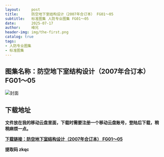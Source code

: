 ```yaml
---
layout:     post
title:      防空地下室结构设计（2007年合订本） FG01～05
subtitle:   标准图集 人防专业图集 FG01～05
date:       2025-07-17
author:     峰兄
header-img: img/the-first.png
catalog: true
tags:
- 人防专业图集
- 标准图集
---
```

## 图集名称：防空地下室结构设计（2007年合订本） FG01～05
![封面](https://pic1.imgdb.cn/item/687864c058cb8da5c8bc7317.jpg)


## 下载地址 ##
**文件放在我的移动云盘里面，下载时需要注册一个移动云盘账号，登陆后下载，稍稍麻烦一点。**  
  
[**下载链接：防空地下室结构设计（2007年合订本） FG01～05**](https://caiyun.139.com/w/i/2oxwE75xqjsyq)


**提取码 zkqc**

